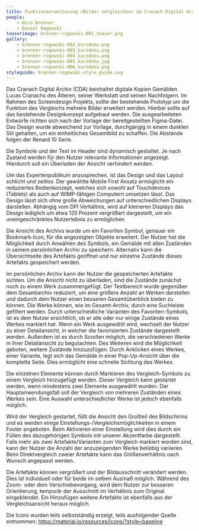 ```yaml
---
title: Funktionserweiterung «Bilder vergleichen» im Cranach Digital Archive
people:
    - Nico Brenner
    - Daniel Rogowski
teaserimage: brenner-rogowski-001_teaser.png
gallery:
    - brenner-rogowski-002_kurzdoku.png
    - brenner-rogowski-003_kurzdoku.png
    - brenner-rogowski-004_kurzdoku.png
    - brenner-rogowski-005_kurzdoku.jpg
    - brenner-rogowski-006_kurzdoku.png
styleguide: brenner-rogowski-style_guide.svg
---
```


Das Cranach Digital Archiv (CDA) beinhaltet digitale Kopien Gemälden Lucas Cranachs des Älteren, seiner Werkstatt und seinen Nachfolgern. Im Rahmen des Screendesign Projekts, sollte der bestehende Prototyp um die Funktion des Vergleichs mehrere Bilder erweitert werden. Hierbei sollte auf das bestehende Designkonzept aufgebaut werden. Die ausgearbeiteten Entwürfe richten sich nach der Vorlage der bereitgestellten Figma-Datei. Das Design wurde abweichend zur Vorlage, durchgängig in einem dunklen Stil gehalten, um ein einheitliches Gesamtbild zu schaffen. Die Abstände folgen der Renard 10 Serie.

Die Symbole und der Text im Header sind dynamisch gestaltet. Je nach Zustand werden für den Nutzer relevante Informationen angezeigt. Hierdurch soll ein Überladen der Ansicht verhindert werden. 

Um das Expertenpublikum anzusprechen, ist das Design und das Layout schlicht und zeitlos. Der gewählte Mobile First Ansatz ermöglicht ein reduziertes Bedienkonzept, welches sich sowohl auf Touchdevices (Tablets) als auch auf WIMP-fähigen Computern umsetzen lässt. Das Design lässt sich ohne große Abweichungen auf unterschiedlichen Displays darstellen. Abhängig vom DPI Verhältnis, wird auf kleineren Displays das Design lediglich um etwa 125 Prozent vergrößert dargestellt, um ein uneingeschränktes Nutzerlebnis zu ermöglichen   

Die Ansicht des Archivs wurde um ein Favoriten Symbol, genauer ein Bookmark-Icon, für die angezeigten Objekte erweitert. Der Nutzer hat die Möglichkeit durch Anwählen des Symbols, ein Gemälde mit allen Zuständen in seinem persönlichen Archiv zu speichern. Alternativ kann die Übersichtseite des Artefakts geöffnet und nur einzelne Zustände dieses Artefakts gespeichert werden. 

Im persönlichen Archiv kann der Nutzer die gespeicherten Artefakte sichten. Um die Ansicht nicht zu überladen, sind die Zustände zunächst noch zu einem Werk zusammengefügt. Der Textbereich wurde gegenüber dem Gesamtarchiv reduziert, um eine größere Anzahl an Werken darstellen und dadurch dem Nutzer einen besseren Gesamtüberblick bieten zu können. Die Werke können, wie im Gesamt-Archiv, durch eine Suchleiste gefiltert werden. Durch unterschiedliche Varianten des Favoriten-Symbols, ist es dem Nutzer ersichtlich, ob er alle oder nur einige Zustände eines Werkes markiert hat. Wenn ein Werk ausgewählt wird, wechselt der Nutzer zu einer Detailansicht, in welcher die favorisierten Zustände dargestellt werden. Außerdem ist es durch Scrollen möglich, die verschiedenen Werke in ihrer Detailansicht zu begutachten. Des Weiteren wird die Möglichkeit geboten, weitere Zustände hinzuzufügen. Durch Anklicken eines Werkes, einer Variante, legt sich das Gemälde in einer Pop-Up-Ansicht über die komplette Seite. Dies ermöglicht eine schnelle Sichtung des Werkes.

Die einzelnen Elemente können durch Markieren des Vergleich-Symbols zu einem Vergleich hinzugefügt werden. Dieser Vergleich kann gestartet werden, wenn mindestens zwei Elemente ausgewählt wurden. Der Hauptanwendungsfall soll der Vergleich von mehreren Zuständen eines Werkes sein. Eine Auswahl unterschiedlicher Werke ist jedoch ebenfalls möglich.

Wird der Vergleich gestartet, füllt die Ansicht den Großteil des Bildschirms und es werden einige Einstellungs-/Vergleichsmöglichkeiten in einem Footer angeboten. Beim Aktivieren einer Einstellung wird dies durch ein Füllen des dazugehörigen Symbols mit unserer Akzentfarbe dargestellt. Falls mehr als zwei Artefakte/Varianten zum Vergleich markiert worden sind, kann der Nutzer die Anzahl der anzuzeigenden Werke beliebig variieren. Beim Direktvergleich zweier Artefakte kann das Größenverhältnis nach Wunsch angepasst werden.

Die Artefakte können vergrößert und der Bildausschnitt verändert werden. Dies ist individuell oder für beide im selben Ausmaß möglich. Während des Zoom- oder dem Verschiebevorgang, wird dem Nutzer zur besseren Orientierung, temporär der Ausschnitt im Verhältnis zum Original eingeblendet. Ein Hinzufügen weitere Artefakte ist ebenfalls aus der Vergleichsansicht heraus möglich.

Die Icons wurden teils selbstständig erzeigt, teils ausfolgender Quelle entnommen:
https://material.io/resources/icons/?style=baseline
